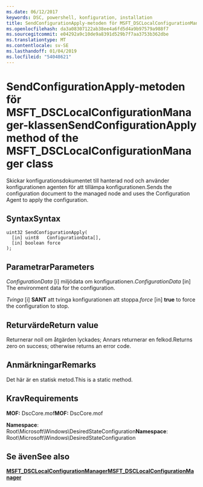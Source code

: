 ```yaml
---
ms.date: 06/12/2017
keywords: DSC, powershell, konfiguration, installation
title: SendConfigurationApply-metoden för MSFT_DSCLocalConfigurationManager-klassen
ms.openlocfilehash: da3a08307122ab38ee4a6fd5d4a9b97579a988f7
ms.sourcegitcommit: e04292a9c10de9a8391d529b7f7aa3753b362dbe
ms.translationtype: MT
ms.contentlocale: sv-SE
ms.lasthandoff: 01/04/2019
ms.locfileid: "54048621"
---
```

# <a name="sendconfigurationapply-method-of-the-msftdsclocalconfigurationmanager-class"></a><span data-ttu-id="09db7-103">SendConfigurationApply-metoden för MSFT_DSCLocalConfigurationManager-klassen</span><span class="sxs-lookup"><span data-stu-id="09db7-103">SendConfigurationApply method of the MSFT_DSCLocalConfigurationManager class</span></span>

<span data-ttu-id="09db7-104">Skickar konfigurationsdokumentet till hanterad nod och använder konfigurationen agenten för att tillämpa konfigurationen.</span><span class="sxs-lookup"><span data-stu-id="09db7-104">Sends the configuration document to the managed node and uses the Configuration Agent to apply the configuration.</span></span>

## <a name="syntax"></a><span data-ttu-id="09db7-105">Syntax</span><span class="sxs-lookup"><span data-stu-id="09db7-105">Syntax</span></span>

```mof
uint32 SendConfigurationApply(
  [in] uint8   ConfigurationData[],
  [in] boolean force
);
```

## <a name="parameters"></a><span data-ttu-id="09db7-106">Parametrar</span><span class="sxs-lookup"><span data-stu-id="09db7-106">Parameters</span></span>

<span data-ttu-id="09db7-107">*ConfigurationData* \[i\] miljödata om konfigurationen.</span><span class="sxs-lookup"><span data-stu-id="09db7-107">*ConfigurationData* \[in\] The environment data for the configuration.</span></span>

<span data-ttu-id="09db7-108">*Tvinga* \[i\] **SANT** att tvinga konfigurationen att stoppa.</span><span class="sxs-lookup"><span data-stu-id="09db7-108">*force* \[in\] **true** to force the configuration to stop.</span></span>

## <a name="return-value"></a><span data-ttu-id="09db7-109">Returvärde</span><span class="sxs-lookup"><span data-stu-id="09db7-109">Return value</span></span>

<span data-ttu-id="09db7-110">Returnerar noll om åtgärden lyckades; Annars returnerar en felkod.</span><span class="sxs-lookup"><span data-stu-id="09db7-110">Returns zero on success; otherwise returns an error code.</span></span>

## <a name="remarks"></a><span data-ttu-id="09db7-111">Anmärkningar</span><span class="sxs-lookup"><span data-stu-id="09db7-111">Remarks</span></span>

<span data-ttu-id="09db7-112">Det här är en statisk metod.</span><span class="sxs-lookup"><span data-stu-id="09db7-112">This is a static method.</span></span>

## <a name="requirements"></a><span data-ttu-id="09db7-113">Krav</span><span class="sxs-lookup"><span data-stu-id="09db7-113">Requirements</span></span>

<span data-ttu-id="09db7-114">**MOF:** DscCore.mof</span><span class="sxs-lookup"><span data-stu-id="09db7-114">**MOF:** DscCore.mof</span></span>

<span data-ttu-id="09db7-115">**Namespace**: Root\Microsoft\Windows\DesiredStateConfiguration</span><span class="sxs-lookup"><span data-stu-id="09db7-115">**Namespace**: Root\Microsoft\Windows\DesiredStateConfiguration</span></span>

## <a name="see-also"></a><span data-ttu-id="09db7-116">Se även</span><span class="sxs-lookup"><span data-stu-id="09db7-116">See also</span></span>

[<span data-ttu-id="09db7-117">**MSFT_DSCLocalConfigurationManager**</span><span class="sxs-lookup"><span data-stu-id="09db7-117">**MSFT_DSCLocalConfigurationManager**</span></span>](msft-dsclocalconfigurationmanager.md)